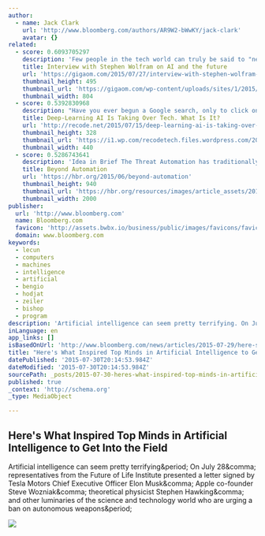 ```yaml
---
author:
  - name: Jack Clark
    url: 'http://www.bloomberg.com/authors/AR9W2-bWwKY/jack-clark'
    avatar: {}
related:
  - score: 0.6093705297
    description: 'Few people in the tech world can truly be said to "need no introduction." Stephen Wolfram is certainly one of them. But while he may not need one, the breadth and magnitude of his accomplishments over the past four decades invite a brief review: Stephen Wolfram is a distinguished scientist, technologist and entrepreneur.'
    title: Interview with Stephen Wolfram on AI and the future
    url: 'https://gigaom.com/2015/07/27/interview-with-stephen-wolfram-on-ai-and-the-future/'
    thumbnail_height: 495
    thumbnail_url: 'https://gigaom.com/wp-content/uploads/sites/1/2015/07/iStock_000064700101_Medium-804x495.jpg'
    thumbnail_width: 804
  - score: 0.5392830968
    description: "Have you ever begun a Google search, only to click on the words the box lays before you? Tagged a friend's face when Facebook prompted it? Have you spoken to your iPhone? Well done! You've activated Skynet. Okay, not quite. The artificial intelligence technology behind these tools is neither self-aware nor homicidal."
    title: Deep-Learning AI Is Taking Over Tech. What Is It?
    url: 'http://recode.net/2015/07/15/deep-learning-ai-is-taking-over-tech-what-is-it/'
    thumbnail_height: 328
    thumbnail_url: 'https://i1.wp.com/recodetech.files.wordpress.com/2015/07/trippy-ai.jpg?fit=440%2C330&quality=80&strip=info'
    thumbnail_width: 440
  - score: 0.5286743641
    description: 'Idea in Brief The Threat Automation has traditionally displaced workers, forcing them onto higher ground that machines have not yet claimed. Today, as artificial intelligence encroaches on knowledge work, it can be hard to see how humans will remain employed in large numbers.'
    title: Beyond Automation
    url: 'https://hbr.org/2015/06/beyond-automation'
    thumbnail_height: 940
    thumbnail_url: 'https://hbr.org/resources/images/article_assets/2015/05/R1506C_BENNETT_DAVENPORT.jpg'
    thumbnail_width: 2000
publisher:
  url: 'http://www.bloomberg.com'
  name: Bloomberg.com
  favicon: 'http://assets.bwbx.io/business/public/images/favicons/favicon-32x32.fa02118e.png'
  domain: www.bloomberg.com
keywords:
  - lecun
  - computers
  - machines
  - intelligence
  - artificial
  - bengio
  - hodjat
  - zeiler
  - bishop
  - program
description: 'Artificial intelligence can seem pretty terrifying. On July 28, representatives from the Future of Life Institute presented a letter signed by Tesla Motors Chief Executive Officer Elon Musk, Apple co-founder Steve Wozniak, theoretical physicist Stephen Hawking, and other luminaries of the science and technology world who are urging a ban on autonomous weapons.'
inLanguage: en
app_links: []
isBasedOnUrl: 'http://www.bloomberg.com/news/articles/2015-07-29/here-s-what-inspired-top-minds-in-artificial-intelligence-to-get-into-the-field'
title: "Here's What Inspired Top Minds in Artificial Intelligence to Get Into the Field"
datePublished: '2015-07-30T20:14:53.984Z'
dateModified: '2015-07-30T20:14:53.984Z'
sourcePath: _posts/2015-07-30-heres-what-inspired-top-minds-in-artificial-intelligence-to.md
published: true
_context: 'http://schema.org'
_type: MediaObject

---
```

<article style=""><h1>Here's What Inspired Top Minds in Artificial Intelligence to Get Into the Field</h1><p>Artificial intelligence can seem pretty terrifying&amp;period; On July 28&amp;comma; representatives from the Future of Life Institute presented a letter signed by Tesla Motors Chief Executive Officer Elon Musk&amp;comma; Apple co-founder Steve Wozniak&amp;comma; theoretical physicist Stephen Hawking&amp;comma; and other luminaries of the science and technology world who are urging a ban on autonomous weapons&amp;period;</p><img src="http://assets.bwbx.io/images/i3Tc75iIi_pU/v1/-1x-1.jpg" /></article>